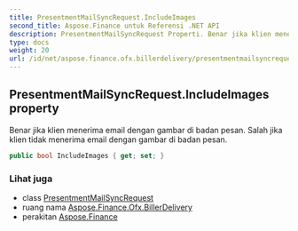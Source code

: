 ```yaml
---
title: PresentmentMailSyncRequest.IncludeImages
second_title: Aspose.Finance untuk Referensi .NET API
description: PresentmentMailSyncRequest Properti. Benar jika klien menerima email dengan gambar di badan pesan. Salah jika klien tidak menerima email dengan gambar di badan pesan.
type: docs
weight: 20
url: /id/net/aspose.finance.ofx.billerdelivery/presentmentmailsyncrequest/includeimages/
---
```

## PresentmentMailSyncRequest.IncludeImages property

Benar jika klien menerima email dengan gambar di badan pesan. Salah jika klien tidak menerima email dengan gambar di badan pesan.

```csharp
public bool IncludeImages { get; set; }
```

### Lihat juga

* class [PresentmentMailSyncRequest](../)
* ruang nama [Aspose.Finance.Ofx.BillerDelivery](../../presentmentmailsyncrequest/)
* perakitan [Aspose.Finance](../../../)


